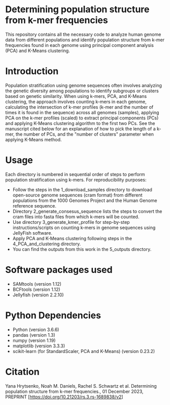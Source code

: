 # Determining population structure from k-mer frequencies
This repository contains all the necessary code to analyze human genome data from different populations and identify population structure from k-mer frequencies found in each genome using principal component analysis (PCA) and K-Means clustering. 


# Introduction
Population stratification using genome sequences often involves analyzing the genetic diversity among populations to identify subgroups or clusters based on genetic similarity. When using k-mers, PCA, and K-Means clustering, the approach involves counting k-mers in each genome, calculating the intersection of k-mer profiles (k-mer and the number of times it is found in the sequence) across all genomes (samples), applying PCA on the k-mer profiles (scaled) to extract principal components (PCs) and applying K-Means clustering algorithm to the first two PCs. See the manuscript cited below for an explanation of how to pick the length of a k-mer, the number of PCs, and the "number of clusters" parameter when applying K-Means method.

# Usage
Each directory is numbered in sequential order of steps to perform population stratification using k-mers.
For reproducibility purposes: 
- Follow the steps in the 1_download_samples directory to download open-source genome sequences (cram format) from different populations from the 1000 Genomes Project and the Human Genome reference sequence.
- Directory 2_generate_consesus_sequence lists the steps to convert the cram files into fasta files from which k-mers will be counted.
- Use directory 3_generate_kmer_profile for step-by-step instructions/scripts on counting k-mers in genome sequences using JellyFish software.
- Apply PCA and K-Means clustering following steps in the 4_PCA_and_clustering directory.
- You can find the outputs from this work in the 5_outputs directory.

# Software packages used  
- SAMtools (version 1.12)
- BCFtools (version 1.12)
- Jellyfish (version 2.2.10)
  
# Python Dependencies
- Python (version 3.6.6)
- pandas (version 1.3)
- numpy (version 1.19)
- matplotlib (version 3.3.3)
- scikit-learn (for StandardScaler, PCA and K-Means) (version 0.23.2)


# Citation
Yana Hrytsenko, Noah M. Daniels, Rachel S. Schwartz et al. Determining population structure from k-mer frequencies., 01 December 2023, PREPRINT [https://doi.org/10.21203/rs.3.rs-1689838/v2]

